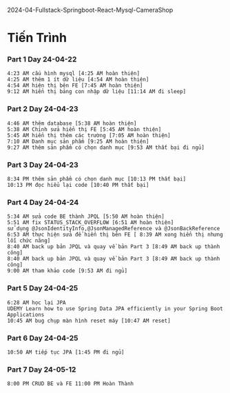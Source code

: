 2024-04-Fullstack-Springboot-React-Mysql-CameraShop

# Tiến Trình

### Part 1 Day 24-04-22
```
4:23 AM cấu hình mysql [4:25 AM hoàn thiện]
4:25 AM thêm 1 ít dữ liệu [4:54 AM hoàn thiện]
4:54 AM hiện thị bên FE [7:45 AM hoàn thiện]
9:12 AM hiển thị bảng con nhập dữ liệu [11:14 AM đi sleep]
```
### Part 2 Day 24-04-23
```
4:46 AM thêm database [5:38 AM hoàn thiện]
5:38 AM Chỉnh sửa hiển thị FE [5:45 AM hoàn thiện]
5:45 AM hiển thị thêm các trường [7:05 AM hoàn thiện]
7:10 AM Danh mục sản phẩm [9:25 AM hoàn thiện]
9:27 AM thêm sản phẩm có chọn danh mục [9:53 AM thất bại đi ngủ]
```
### Part 3 Day 24-04-23
```
8:34 PM thêm sản phẩm có chọn danh mục [10:13 PM thất bại]
10:13 PM đọc hiểu lại code [10:40 PM thất bại]
```
### Part 4 Day 24-04-24
```
5:34 AM sửa code BE thành JPQL [5:50 AM hoàn thiện]
5:51 AM fix STATUS_STACK_OVERFLOW [6:51 AM hoàn thiện] 
sử dụng @JsonIdentityInfo,@JsonManagedReference và @JsonBackReference
6:53 AM thực hiện sửa để hiển thị bên FE [ 8:39 AM xong hiển thị nhưng lỗi chức năng]
8:40 AM back up bản JPQL và quay về bản Part 3 [8:49 AM back up thành công]
8:40 AM back up bản JPQL và quay về bản Part 3 [8:49 AM back up thành công]
9:00 AM tham khảo code [9:53 AM đi ngủ]
```
### Part 5 Day 24-04-25
```
6:28 AM học lại JPA
UDEMY Learn how to use Spring Data JPA efficiently in your Spring Boot Applications
10:45 AM bug chụp màn hình reset máy [10:47 AM reset]
```
### Part 6 Day 24-04-25
```
10:50 AM tiếp tục JPA [1:45 PM đi ngủ]
```
### Part 7 Day 24-05-12
```
8:00 PM CRUD BE và FE 11:00 PM Hoàn Thành
``` 


